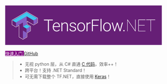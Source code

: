 <!-- # TensorFlow.NET -->

![logo](../_images/tf.net.logo.png ":no-zoom")

<div class="text-center mt-5">
    <a class="btn btn-lg mb-3 me-md-3" id="btn" style="background-color: purple; color: white" href="#/zh-cn/essentials/introduction?id=快速入门">
        快速入门
    </a>
    <a class="btn btn-lg btn-outline-secondary mb-3" id="btn" href="https://github.com/SciSharp/TensorFlow.NET">
        GitHub
    </a>
</div>

> -   无视 python 层，从 C# 直通 [C 代码](https://www.tensorflow.org/)，效率++！
> -   跨平台！支持 .NET Standard！
> -   可无需下载整个 TF.NET，直接使用 [Keras](<(https://www.nuget.org/packages/TensorFlow.Keras/)>)！
